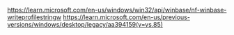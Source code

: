 https://learn.microsoft.com/en-us/windows/win32/api/winbase/nf-winbase-writeprofilestringw
https://learn.microsoft.com/en-us/previous-versions/windows/desktop/legacy/aa394159(v=vs.85)